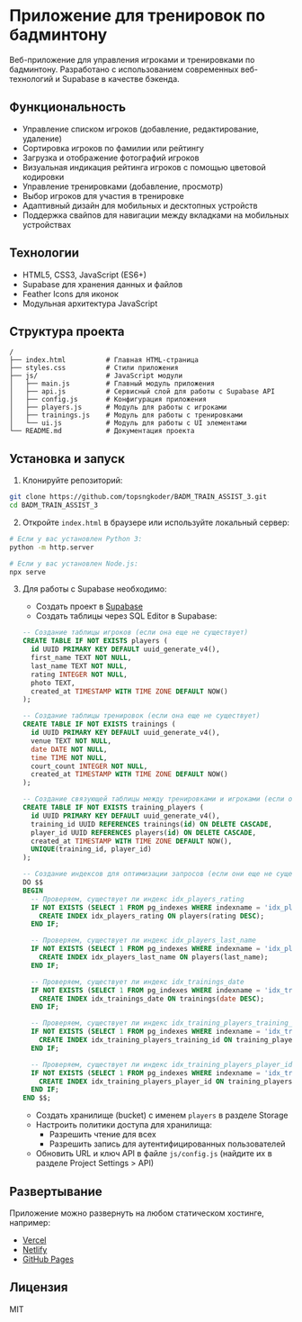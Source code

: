 # Приложение для тренировок по бадминтону

Веб-приложение для управления игроками и тренировками по бадминтону. Разработано с использованием современных веб-технологий и Supabase в качестве бэкенда.

## Функциональность

- Управление списком игроков (добавление, редактирование, удаление)
- Сортировка игроков по фамилии или рейтингу
- Загрузка и отображение фотографий игроков
- Визуальная индикация рейтинга игроков с помощью цветовой кодировки
- Управление тренировками (добавление, просмотр)
- Выбор игроков для участия в тренировке
- Адаптивный дизайн для мобильных и десктопных устройств
- Поддержка свайпов для навигации между вкладками на мобильных устройствах

## Технологии

- HTML5, CSS3, JavaScript (ES6+)
- Supabase для хранения данных и файлов
- Feather Icons для иконок
- Модульная архитектура JavaScript

## Структура проекта

```
/
├── index.html          # Главная HTML-страница
├── styles.css          # Стили приложения
├── js/                 # JavaScript модули
│   ├── main.js         # Главный модуль приложения
│   ├── api.js          # Сервисный слой для работы с Supabase API
│   ├── config.js       # Конфигурация приложения
│   ├── players.js      # Модуль для работы с игроками
│   ├── trainings.js    # Модуль для работы с тренировками
│   └── ui.js           # Модуль для работы с UI элементами
└── README.md           # Документация проекта
```

## Установка и запуск

1. Клонируйте репозиторий:
```bash
git clone https://github.com/topsngkoder/BADM_TRAIN_ASSIST_3.git
cd BADM_TRAIN_ASSIST_3
```

2. Откройте `index.html` в браузере или используйте локальный сервер:
```bash
# Если у вас установлен Python 3:
python -m http.server

# Если у вас установлен Node.js:
npx serve
```

3. Для работы с Supabase необходимо:
   - Создать проект в [Supabase](https://supabase.io/)
   - Создать таблицы через SQL Editor в Supabase:

   ```sql
   -- Создание таблицы игроков (если она еще не существует)
   CREATE TABLE IF NOT EXISTS players (
     id UUID PRIMARY KEY DEFAULT uuid_generate_v4(),
     first_name TEXT NOT NULL,
     last_name TEXT NOT NULL,
     rating INTEGER NOT NULL,
     photo TEXT,
     created_at TIMESTAMP WITH TIME ZONE DEFAULT NOW()
   );

   -- Создание таблицы тренировок (если она еще не существует)
   CREATE TABLE IF NOT EXISTS trainings (
     id UUID PRIMARY KEY DEFAULT uuid_generate_v4(),
     venue TEXT NOT NULL,
     date DATE NOT NULL,
     time TIME NOT NULL,
     court_count INTEGER NOT NULL,
     created_at TIMESTAMP WITH TIME ZONE DEFAULT NOW()
   );

   -- Создание связующей таблицы между тренировками и игроками (если она еще не существует)
   CREATE TABLE IF NOT EXISTS training_players (
     id UUID PRIMARY KEY DEFAULT uuid_generate_v4(),
     training_id UUID REFERENCES trainings(id) ON DELETE CASCADE,
     player_id UUID REFERENCES players(id) ON DELETE CASCADE,
     created_at TIMESTAMP WITH TIME ZONE DEFAULT NOW(),
     UNIQUE(training_id, player_id)
   );

   -- Создание индексов для оптимизации запросов (если они еще не существуют)
   DO $$
   BEGIN
     -- Проверяем, существует ли индекс idx_players_rating
     IF NOT EXISTS (SELECT 1 FROM pg_indexes WHERE indexname = 'idx_players_rating') THEN
       CREATE INDEX idx_players_rating ON players(rating DESC);
     END IF;

     -- Проверяем, существует ли индекс idx_players_last_name
     IF NOT EXISTS (SELECT 1 FROM pg_indexes WHERE indexname = 'idx_players_last_name') THEN
       CREATE INDEX idx_players_last_name ON players(last_name);
     END IF;

     -- Проверяем, существует ли индекс idx_trainings_date
     IF NOT EXISTS (SELECT 1 FROM pg_indexes WHERE indexname = 'idx_trainings_date') THEN
       CREATE INDEX idx_trainings_date ON trainings(date DESC);
     END IF;

     -- Проверяем, существует ли индекс idx_training_players_training_id
     IF NOT EXISTS (SELECT 1 FROM pg_indexes WHERE indexname = 'idx_training_players_training_id') THEN
       CREATE INDEX idx_training_players_training_id ON training_players(training_id);
     END IF;

     -- Проверяем, существует ли индекс idx_training_players_player_id
     IF NOT EXISTS (SELECT 1 FROM pg_indexes WHERE indexname = 'idx_training_players_player_id') THEN
       CREATE INDEX idx_training_players_player_id ON training_players(player_id);
     END IF;
   END $$;
   ```

   - Создать хранилище (bucket) с именем `players` в разделе Storage
   - Настроить политики доступа для хранилища:
     - Разрешить чтение для всех
     - Разрешить запись для аутентифицированных пользователей
   - Обновить URL и ключ API в файле `js/config.js` (найдите их в разделе Project Settings > API)

## Развертывание

Приложение можно развернуть на любом статическом хостинге, например:
- [Vercel](https://vercel.com/)
- [Netlify](https://www.netlify.com/)
- [GitHub Pages](https://pages.github.com/)

## Лицензия

MIT